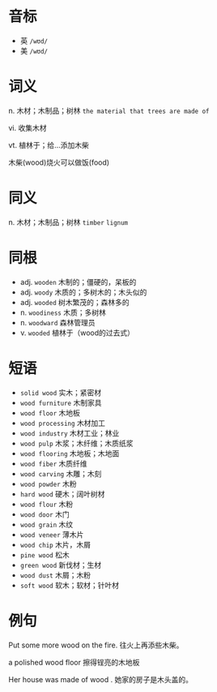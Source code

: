 # 音标

- 英 `/wʊd/`
- 美 `/wʊd/`

# 词义

n. 木材；木制品；树林
`the material that trees are made of`

vi. 收集木材


vt. 植林于；给…添加木柴




木柴(wood)烧火可以做饭(food)

# 同义

n. 木材；木制品；树林
`timber` `lignum`

# 同根

- adj. `wooden` 木制的；僵硬的，呆板的
- adj. `woody` 木质的；多树木的；木头似的
- adj. `wooded` 树木繁茂的；森林多的
- n. `woodiness` 木质；多树林
- n. `woodward` 森林管理员
- v. `wooded` 植林于（wood的过去式）

# 短语

- `solid wood` 实木；紧密材
- `wood furniture` 木制家具
- `wood floor` 木地板
- `wood processing` 木材加工
- `wood industry` 木材工业；林业
- `wood pulp` 木浆；木纤维；木质纸浆
- `wood flooring` 木地板；木地面
- `wood fiber` 木质纤维
- `wood carving` 木雕；木刻
- `wood powder` 木粉
- `hard wood` 硬木；阔叶树材
- `wood flour` 木粉
- `wood door` 木门
- `wood grain` 木纹
- `wood veneer` 薄木片
- `wood chip` 木片，木屑
- `pine wood` 松木
- `green wood` 新伐材；生材
- `wood dust` 木屑；木粉
- `soft wood` 软木；软材；针叶材

# 例句

Put some more wood on the fire.
往火上再添些木柴。

a polished wood floor
擦得锃亮的木地板

Her house was made of wood .
她家的房子是木头盖的。


